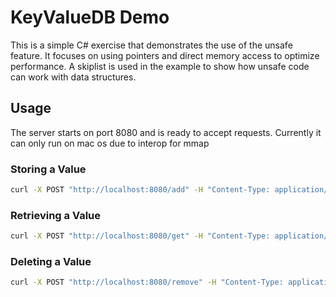 # KeyValueDB Demo

This is a simple C# exercise that demonstrates the use of the unsafe feature. 
It focuses on using pointers and direct memory access to optimize performance.
A skiplist is used in the example to show how unsafe code can work with data structures.

## Usage
The server starts on port 8080 and is ready to accept requests.
Currently it can only run on mac os due to interop for mmap

### Storing a Value

```sh
curl -X POST "http://localhost:8080/add" -H "Content-Type: application/json" -d '{"Key": 1, "Value": 200}'
```

### Retrieving a Value

```sh
curl -X POST "http://localhost:8080/get" -H "Content-Type: application/json" -d '{"Key": 1}'
```

### Deleting a Value

```sh
curl -X POST "http://localhost:8080/remove" -H "Content-Type: application/json" -d '{"Key": 1}'
```